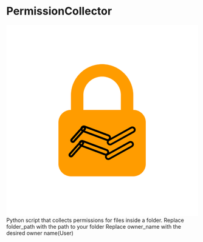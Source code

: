 # PermissionCollector
![Project Logo](logo.png)
Python script that collects permissions for files inside a folder.
Replace folder_path with the path to your folder
Replace owner_name with the desired owner name(User)
